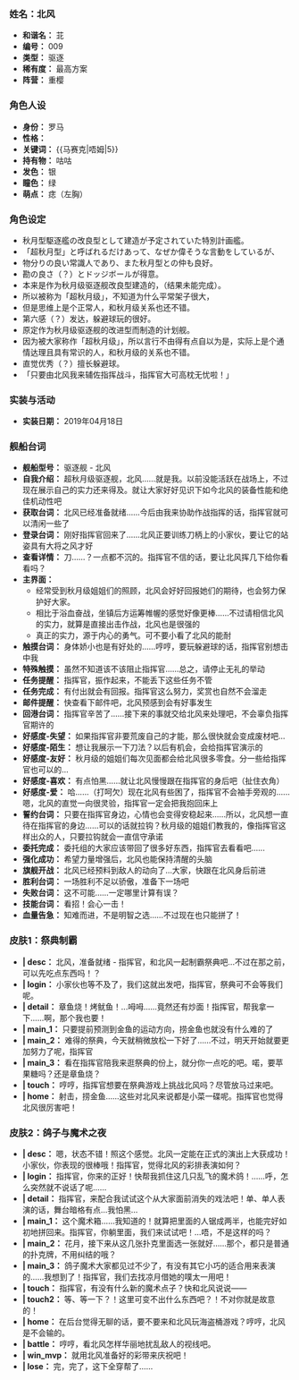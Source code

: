 ### 姓名：北风
* **和谐名：** 苝
* **编号：** 009
* **类型：** 驱逐
* **稀有度：** 最高方案
* **阵营：** 重樱


### 角色人设
* **身份：** 罗马
* **性格：** 
* **关键词：** {{马赛克|唔姆|5}}
* **持有物：** 咕咕
* **发色：** 银
* **瞳色：** 绿
* **萌点：** 痣（左胸）


### 角色设定
* 秋月型駆逐艦の改良型として建造が予定されていた特別計画艦。
* 「超秋月型」と呼ばれるだけあって、なぜか偉そうな言動をしているが、
* 物分りの良い常識人であり、また秋月型との仲も良好。
* 勘の良さ（？）とドッジボールが得意。
* 本来是作为秋月级驱逐舰改良型建造的，（结果未能完成）。
* 所以被称为「超秋月级」，不知道为什么平常架子很大，
* 但是思维上是个正常人，和秋月级关系也还不错。
* 第六感（？）发达，躲避球玩的很好。
* 原定作为秋月级驱逐舰的改进型而制造的计划舰。
* 因为被大家称作「超秋月级」，所以言行不由得有点自以为是，实际上是个通情达理且具有常识的人，和秋月级的关系也不错。
* 直觉优秀（？）擅长躲避球。
* 「只要由北风我来辅佐指挥战斗，指挥官大可高枕无忧啦！」


### 实装与活动
* **实装日期：** 2019年04月18日


### 舰船台词
* **舰船型号：** 驱逐舰 - 北风
* **自我介绍：** 超秋月级驱逐舰，北风……就是我。以前没能活跃在战场上，不过现在展示自己的实力还来得及。就让大家好好见识下如今北风的装备性能和绝佳机动性吧
* **获取台词：** 北风已经准备就绪……今后由我来协助作战指挥的话，指挥官就可以清闲一些了
* **登录台词：** 刚好指挥官回来了……北风正要训练刀柄上的小家伙，要让它的站姿具有大将之风才好
* **查看详情：** 刀……？一点都不沉的。指挥官不信的话，要让北风挥几下给你看看吗？
* **主界面：**
  * 经常受到秋月级姐姐们的照顾，北风会好好回报她们的期待，也会努力保护好大家。
  * 相比于浴血奋战，坐镇后方运筹帷幄的感觉好像更棒……不过请相信北风的实力，就算是直接出击作战，北风也是很强的
  * 真正的实力，源于内心的勇气。可不要小看了北风的能耐
* **触摸台词：** 身体娇小也是有好处的……哼哼，要玩躲避球的话，指挥官别想击中我
* **特殊触摸：** 虽然不知道该不该阻止指挥官……总之，请停止无礼的举动
* **任务提醒：** 指挥官，振作起来，不能丢下这些任务不管
* **任务完成：** 有付出就会有回报。指挥官这么努力，奖赏也自然不会溜走
* **邮件提醒：** 快查看下邮件吧，北风预感到会有好事发生
* **回港台词：** 指挥官辛苦了……接下来的事就交给北风来处理吧，不会辜负指挥官期许的
* **好感度-失望：** 如果指挥官非要荒废自己的才能，那么很快就会变成废材吧...
* **好感度-陌生：** 想让我展示一下刀法？以后有机会，会给指挥官演示的
* **好感度-友好：** 秋月级的姐姐们每次见面都会给北风很多零食。分一些给指挥官也可以的...
* **好感度-喜欢：** 有点怕黑……就让北风慢慢跟在指挥官的身后吧（扯住衣角）
* **好感度-爱：** 哈......（打呵欠）现在北风有些困了，指挥官不会袖手旁观的......嗯，北风的直觉一向很灵验，指挥官一定会把我抱回床上
* **誓约台词：** 只要在指挥官身边，心情也会变得安稳起来......所以，北风想一直待在指挥官的身边......可以的话就拉钩？秋月级的姐姐们教我的，像指挥官这样出众的人，只要拉钩就会一直信守承诺
* **委托完成：** 委托组的大家应该带回了很多好东西，指挥官去看看吧......
* **强化成功：** 希望力量增强后，北风也能保持清醒的头脑
* **旗舰开战：** 北风已经预料到敌人的动向了...大家，快跟在北风身后前进
* **胜利台词：** 一场胜利不足以骄傲，准备下一场吧
* **失败台词：** 这不可能……一定哪里计算有误？
* **技能台词：** 看招！会心一击！
* **血量告急：** 知难而进，不是明智之选……不过现在也只能拼了！


### 皮肤1：祭典制霸
* **| desc：** 北风，准备就绪 - 指挥官，和北风一起制霸祭典吧...不过在那之前，可以先吃点东西吗！？
* **| login：** 小家伙也等不及了，我们这就出发吧，指挥官，祭典可不会等我们呢。
* **| detail：** 章鱼烧！烤鱿鱼！...呣呣......竟然还有炒面！指挥官，帮我拿一下......啊，那个我也要！
* **| main_1：** 只要提前预测到金鱼的运动方向，捞金鱼也就没有什么难的了
* **| main_2：** 难得的祭典，今天就稍微放松一下好了......不过，明天开始就要更加努力了呢，指挥官
* **| main_3：** 看在指挥官陪我来逛祭典的份上，就分你一点吃的吧。喏，要苹果糖吗？还是章鱼烧？
* **| touch：** 哼哼，指挥官想要在祭典游戏上挑战北风吗？尽管放马过来吧。
* **| home：** 射击，捞金鱼......这些对北风来说都是小菜一碟呢。指挥官也觉得北风很厉害吧！


### 皮肤2：鸽子与魔术之夜
* **| desc：** 嗯，状态不错！照这个感觉。北风一定能在正式的演出上大获成功！小家伙，你表现的很棒哦！指挥官，觉得北风的彩排表演如何？
* **| login：** 指挥官，你来的正好！快帮我抓住这几只乱飞的魔术鸽！……呼，怎么突然就不说话了呢……
* **| detail：** 指挥官，来配合我试试这个从大家面前消失的戏法吧！单、单人表演的话，舞台暗格有点…我怕黑…
* **| main_1：** 这个魔术箱……我知道的！就算把里面的人锯成两半，也能完好如初地拼回来。指挥官，你躺里面，我们来试试吧！…唔，不是这样的吗？
* **| main_2：** 花月，接下来从这几张扑克里面选一张就好……那个，都只是普通的扑克牌，不用纠结的哦？
* **| main_3：** 鸽子魔术大家都见过不少了，有没有其它小巧的适合用来表演的……我想到了！指挥官，我们去找凉月借她的噗太一用吧！
* **| touch：** 指挥官，有没有什么新的魔术点子？快和北风说说——
* **| touch2：** 等、等一下？！这里可变不出什么东西吧？！不对你就是故意的！
* **| home：** 在后台觉得无聊的话，要不要来和北风玩海盗桶游戏？哼哼，北风是不会输的。
* **| battle：** 哼哼，看北风怎样华丽地扰乱敌人的视线吧。
* **| win_mvp：** 就用北风准备好的彩带来庆祝吧！
* **| lose：** 完，完了，这下全穿帮了……
